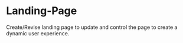 # Landing-Page
Create/Revise landing page to update and control the page to create a dynamic user experience.
